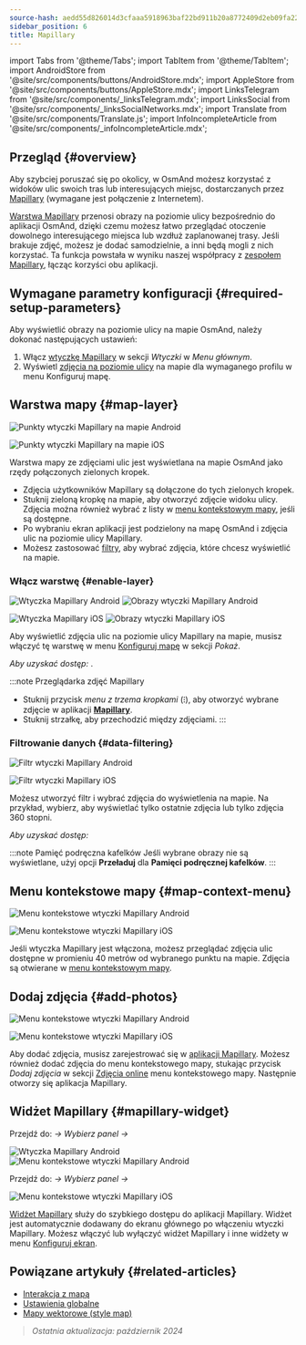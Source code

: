 ```yaml
---
source-hash: aedd55d826014d3cfaaa5918963baf22bd911b20a8772409d2eb09fa220d9c67
sidebar_position: 6
title: Mapillary
---
```

import Tabs from '@theme/Tabs';
import TabItem from '@theme/TabItem';
import AndroidStore from '@site/src/components/buttons/AndroidStore.mdx';
import AppleStore from '@site/src/components/buttons/AppleStore.mdx';
import LinksTelegram from '@site/src/components/_linksTelegram.mdx';
import LinksSocial from '@site/src/components/_linksSocialNetworks.mdx';
import Translate from '@site/src/components/Translate.js';
import InfoIncompleteArticle from '@site/src/components/_infoIncompleteArticle.mdx';

## Przegląd {#overview}

Aby szybciej poruszać się po okolicy, w OsmAnd możesz korzystać z widoków ulic swoich tras lub interesujących miejsc, dostarczanych przez [Mapillary](https://www.mapillary.com/) (wymagane jest połączenie z Internetem).

[Warstwa Mapillary](https://www.mapillary.com/) przenosi obrazy na poziomie ulicy bezpośrednio do aplikacji OsmAnd, dzięki czemu możesz łatwo przeglądać otoczenie dowolnego interesującego miejsca lub wzdłuż zaplanowanej trasy. Jeśli brakuje zdjęć, możesz je dodać samodzielnie, a inni będą mogli z nich korzystać. Ta funkcja powstała w wyniku naszej współpracy z [zespołem Mapillary](https://www.mapillary.com/about), łącząc korzyści obu aplikacji.

## Wymagane parametry konfiguracji {#required-setup-parameters}

Aby wyświetlić obrazy na poziomie ulicy na mapie OsmAnd, należy dokonać następujących ustawień:

1. Włącz [wtyczkę Mapillary](../plugins/#enable--disable) w sekcji *Wtyczki* w *Menu głównym*.
2. Wyświetl [zdjęcia na poziomie ulicy](#enable-layer) na mapie dla wymaganego profilu w menu Konfiguruj mapę.

## Warstwa mapy {#map-layer}

<Tabs groupId="operating-systems" queryString="current-os">

<TabItem value="android" label="Android">

![Punkty wtyczki Mapillary na mapie Android](@site/static/img/plugins/mapillary/mapillary_plugin_points_android.png)

</TabItem>

<TabItem value="ios" label="iOS">

![Punkty wtyczki Mapillary na mapie iOS](@site/static/img/plugins/mapillary/mapillary_plugin_points_ios.png)

</TabItem>

</Tabs>

Warstwa mapy ze zdjęciami ulic jest wyświetlana na mapie OsmAnd jako rzędy połączonych zielonych kropek.

- Zdjęcia użytkowników Mapillary są dołączone do tych zielonych kropek.
- Stuknij zieloną kropkę na mapie, aby otworzyć zdjęcie widoku ulicy. Zdjęcia można również wybrać z listy w [menu kontekstowym mapy](#map-context-menu), jeśli są dostępne.
- Po wybraniu ekran aplikacji jest podzielony na mapę OsmAnd i zdjęcia ulic na poziomie ulicy Mapillary.
- Możesz zastosować [filtry](#data-filtering), aby wybrać zdjęcia, które chcesz wyświetlić na mapie.

### Włącz warstwę {#enable-layer}

<Tabs groupId="operating-systems" queryString="current-os">

<TabItem value="android" label="Android">

![Wtyczka Mapillary Android](@site/static/img/plugins/mapillary/mapilary_enable_layer_1_andr.png) ![Obrazy wtyczki Mapillary Android](@site/static/img/plugins/mapillary/mapilary_enable_layer_2_andr.png)

</TabItem>

<TabItem value="ios" label="iOS">

![Wtyczka Mapillary iOS](@site/static/img/plugins/mapillary/Mapilary_street_level_imagery_ios.png) ![Obrazy wtyczki Mapillary iOS](@site/static/img/plugins/mapillary/mapillary_plugin_images_ios.png)

</TabItem>

</Tabs>

Aby wyświetlić zdjęcia ulic na poziomie ulicy Mapillary na mapie, musisz włączyć tę warstwę w menu [Konfiguruj mapę](../map/configure-map-menu.md) w sekcji *Pokaż*.

*Aby uzyskać dostęp: <Translate ids="shared_string_menu,configure_map,street_level_imagery"/>*.

:::note Przeglądarka zdjęć Mapillary

- Stuknij przycisk *menu z trzema kropkami* (&#8285;), aby otworzyć wybrane zdjęcie w aplikacji [**Mapillary**](https://www.mapillary.com/mobile-apps).
- Stuknij strzałkę, aby przechodzić między zdjęciami.
:::

### Filtrowanie danych {#data-filtering}

<Tabs groupId="operating-systems" queryString="current-os">

<TabItem value="android" label="Android">

![Filtr wtyczki Mapillary Android](@site/static/img/plugins/mapillary/mapillary_config_map_filter_andr.png)

</TabItem>

<TabItem value="ios" label="iOS">

![Filtr wtyczki Mapillary iOS](@site/static/img/plugins/mapillary/mapillary_plugin_filter_ios.png)

</TabItem>

</Tabs>

Możesz utworzyć filtr i wybrać zdjęcia do wyświetlenia na mapie. Na przykład, wybierz, aby wyświetlać tylko ostatnie zdjęcia lub tylko zdjęcia 360 stopni.

*Aby uzyskać dostęp: <Translate ids="shared_string_menu,configure_map,street_level_imagery"/>*

:::note Pamięć podręczna kafelków
Jeśli wybrane obrazy nie są wyświetlane, użyj opcji **Przeładuj** dla **Pamięci podręcznej kafelków**.
:::

## Menu kontekstowe mapy {#map-context-menu}

<Tabs groupId="operating-systems" queryString="current-os">

<TabItem value="android" label="Android">

![Menu kontekstowe wtyczki Mapillary Android](@site/static/img/plugins/mapillary/mapillary_plugin_context_menu_android.png)

</TabItem>

<TabItem value="ios" label="iOS">

![Menu kontekstowe wtyczki Mapillary iOS](@site/static/img/plugins/mapillary/mapillary_plugin_context_menu_ios.png)

</TabItem>

</Tabs>

Jeśli wtyczka Mapillary jest włączona, możesz przeglądać zdjęcia ulic dostępne w promieniu 40 metrów od wybranego punktu na mapie. Zdjęcia są otwierane w [menu kontekstowym mapy](../map/map-context-menu.md#online-photos).

## Dodaj zdjęcia {#add-photos}

<Tabs groupId="operating-systems" queryString="current-os">

<TabItem value="android" label="Android">

![Menu kontekstowe wtyczki Mapillary Android](@site/static/img/plugins/mapillary/mapillary_add_photos_andr.png)

</TabItem>

<TabItem value="ios" label="iOS">

![Menu kontekstowe wtyczki Mapillary iOS](@site/static/img/plugins/mapillary/mapillary_add_photos_ios.png)

</TabItem>

</Tabs>

Aby dodać zdjęcia, musisz zarejestrować się w [aplikacji Mapillary](https://www.mapillary.com/mobile-apps). Możesz również dodać zdjęcia do menu kontekstowego mapy, stukając przycisk *Dodaj zdjęcia* w sekcji [Zdjęcia online](../map/map-context-menu.md#online-photos) menu kontekstowego mapy. Następnie otworzy się aplikacja Mapillary.

## Widżet Mapillary {#mapillary-widget}

<Tabs groupId="operating-systems" queryString="current-os">

<TabItem value="android" label="Android">

Przejdź do: *<Translate android="true" ids="shared_string_menu,map_widget_config,shared_string_widgets"/> → Wybierz panel → <Translate android="true" ids="mapillary"/>*

![Wtyczka Mapillary Android](@site/static/img/plugins/mapillary/mapillary_widget_1_andr.png) ![Menu kontekstowe wtyczki Mapillary Android](@site/static/img/plugins/mapillary/mapillary_widget_2_andr.png)

</TabItem>

<TabItem value="ios" label="iOS">

Przejdź do: *<Translate ios="true" ids="shared_string_menu,layer_map_appearance,shared_string_widgets"/> → Wybierz panel → <Translate ios="true" ids="mapillary"/>*

![Menu kontekstowe wtyczki Mapillary iOS](@site/static/img/plugins/mapillary/mapillary_app_activation_ios.png)

</TabItem>

</Tabs>

[Widżet Mapillary](../widgets/info-widgets.md#mapillary-widget) służy do szybkiego dostępu do aplikacji Mapillary. Widżet jest automatycznie dodawany do ekranu głównego po włączeniu wtyczki Mapillary. Możesz włączyć lub wyłączyć widżet Mapillary i inne widżety w menu [Konfiguruj ekran](../widgets/configure-screen.md).

## Powiązane artykuły {#related-articles}

- [Interakcja z mapą](../../user/map/interact-with-map.md)
- [Ustawienia globalne](../../user/personal/global-settings.md)
- [Mapy wektorowe (style map)](../../user/map/vector-maps.md)

> *Ostatnia aktualizacja: październik 2024*
